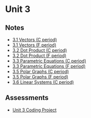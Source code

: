 # Unit 3

## Notes

- <a href="../notes/PCHA_3.1_Vectors_C.pdf">3.1 Vectors (C period)</a>
- <a href="../notes/PCHA_3.1_Vectors_F.pdf">3.1 Vectors (F period)</a>
- <a href="../notes/PCHA_3.2_DotProduct_C.pdf">3.2 Dot Product (C period)</a>
- <a href="../notes/PCHA_3.2_DotProduct_F.pdf">3.2 Dot Product (F period)</a>
- <a href="../notes/PCHA_3.3_ParametricEquations_C.pdf">3.3 Parametric Equations (C period)</a>
- <a href="../notes/PCHA_3.3_ParametricEquations_F.pdf">3.3 Parametric Equations (F period)</a>
- <a href="../notes/PCHA_3.5_PolarGraphs_C.pdf">3.5 Polar Graphs (C period)</a>
- <a href="../notes/PCHA_3.5_PolarGraphs_F.pdf">3.5 Polar Graphs (F period)</a>
- <a href="../notes/PCHA_3.6_LinearSystems_C.pdf">3.6 Linear Systems (C period)</a>

## Assessments

- <a href="../assessments/pcha_coding_project.pdf">Unit 3 Coding Project</a>

